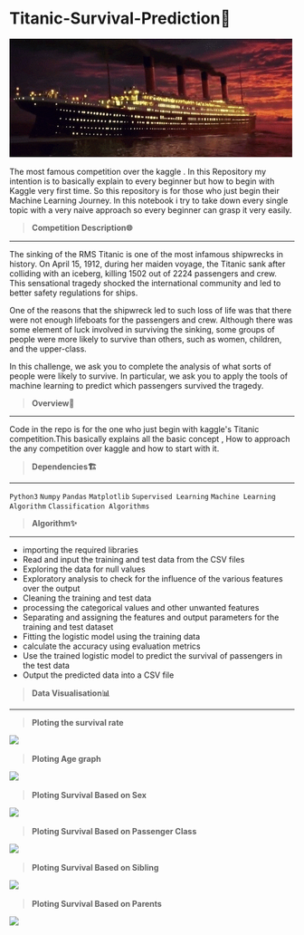 # Titanic-Survival-Prediction🚢

![](https://github.com/sajmaru/Titanic-Survival-Prediction/blob/master/screen_shots/Titanic.gif)


The most famous competition over the kaggle . In this Repository my intention is to basically explain to every beginner but how to begin with Kaggle very first time. So this repository is for those who just begin their Machine Learning Journey. In this notebook i try to take down every single topic with a very naive approach so every beginner can grasp it very easily.


> **Competition Description🌐**

----

The sinking of the RMS Titanic is one of the most infamous shipwrecks in history. On April 15, 1912, during her maiden voyage, the Titanic sank after colliding with an iceberg, killing 1502 out of 2224 passengers and crew. This sensational tragedy shocked the international community and led to better safety regulations for ships.

One of the reasons that the shipwreck led to such loss of life was that there were not enough lifeboats for the passengers and crew. Although there was some element of luck involved in surviving the sinking, some groups of people were more likely to survive than others, such as women, children, and the upper-class.

In this challenge, we ask you to complete the analysis of what sorts of people were likely to survive. In particular, we ask you to apply the tools of machine learning to predict which passengers survived the tragedy.

> **Overview👀**

----

Code in the repo is for the one who just begin with kaggle's Titanic competition.This basically explains all the basic concept , How to approach the any competition over kaggle and how to start with it.


> **Dependencies🏗️**

----

```Python3```
```Numpy```
```Pandas```
```Matplotlib```
```Supervised Learning```
```Machine Learning Algorithm```
```Classification Algorithms```

> **Algorithm✨**

----

* importing the required libraries
* Read and input the training and test data from the CSV files
* Exploring the data for null values 
* Exploratory analysis to check for the influence of the various features over the output
* Cleaning the training and test data
* processing the categorical values and other unwanted features
* Separating and assigning the features and output parameters for the training and test dataset
* Fitting the logistic model using the training data
* calculate the accuracy using evaluation metrics
* Use the trained logistic model to predict the survival of passengers in the test data
* Output the predicted data into a CSV file


> **Data Visualisation📊**

----

> **Ploting the survival rate**

![](https://github.com/sajmaru/Titanic-Survival-Prediction/blob/master/screen_shots/Survival.png)

> **Ploting Age graph**

![](https://github.com/sajmaru/Titanic-Survival-Prediction/blob/master/screen_shots/Age.png)

> **Ploting Survival Based on Sex**

![](https://github.com/sajmaru/Titanic-Survival-Prediction/blob/master/screen_shots/Survival_gender.png)

> **Ploting Survival Based on Passenger Class**

![](https://github.com/sajmaru/Titanic-Survival-Prediction/blob/master/screen_shots/Survival_Pclass.png)

> **Ploting Survival Based on Sibling**

![](https://github.com/sajmaru/Titanic-Survival-Prediction/blob/master/screen_shots/Survival_sibling.png)


> **Ploting Survival Based on Parents**



![](https://github.com/sajmaru/Titanic-Survival-Prediction/blob/master/screen_shots/Survival_parch.png)

















